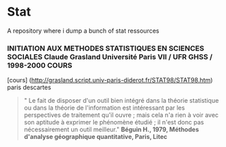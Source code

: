 # Stat

A repository where i dump a bunch of stat ressources


### INITIATION AUX METHODES STATISTIQUES EN SCIENCES SOCIALES Claude Grasland Université Paris VII / UFR GHSS / 1998-2000 COURS

[cours] (http://grasland.script.univ-paris-diderot.fr/STAT98/STAT98.htm) paris descartes

>" Le fait de disposer d'un outil bien intégré dans la théorie statistique ou dans la théorie de l'information est intéressant par les perspectives de traitement qu'il ouvre ; mais cela n'a rien à voir avec son aptitude à exprimer le phénomène étudié ; il n'est donc pas nécessairement un outil meilleur." 
**Béguin H., 1979, Méthodes d'analyse géographique quantitative, Paris, Litec**

